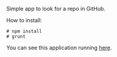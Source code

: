Simple app to look for a repo in GitHub.

How to install:

```
# npm install
# grunt
```

You can see this application running [here](https://ramingar-projects.github.io/search-github-repository/).